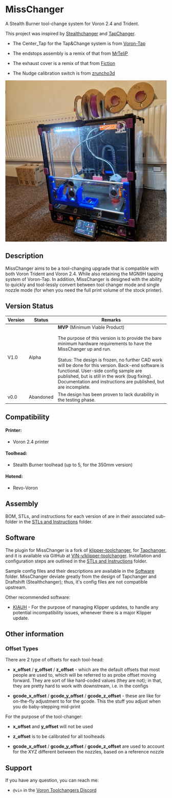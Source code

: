 # MissChanger

A Stealth Burner tool-change system for Voron 2.4 and Trident.

This project was inspired by [Stealthchanger](https://github.com/Stealthchanger/Toolchanger) and [TapChanger](https://github.com/viesturz/tapchanger/).

- The Center_Tap for the Tap&Change system is from [Voron-Tap](https://github.com/VoronDesign/Voron-Tap/)

- The endstops assembly is a remix of that from [MrTeliP](https://www.printables.com/model/325765-voron-24r2-pg7-cable-gland-and-endstop)

- The exhaust cover is a remix of that from [Fiction](https://github.com/VoronDesign/VoronUsers/tree/main/printer_mods/Fiction/Exhaust_cover)

- The Nudge calibration switch is from [zruncho3d](https://github.com/zruncho3d/nudge)

![20240223_185152.jpg](./images/20240609_222649.jpg)

## Description

MissChanger aims to be a tool-changing upgrade that is compatible with both Voron Trident and Voron 2.4. While also retaining the MGN9H tapping system of Voron-Tap. In addition, MissChanger is designed with the ability to quickly and tool-lessly convert between tool changer mode and single nozzle mode (for when you need the full print volume of the stock printer).

## Version Status

| Version | Status    | Remarks                                                                                                                                                                                                                                                                                                                                                                                                                                   |
| ------- | --------- | ----------------------------------------------------------------------------------------------------------------------------------------------------------------------------------------------------------------------------------------------------------------------------------------------------------------------------------------------------------------------------------------------------------------------------------------- |
| V1.0    | Alpha     | **MVP** (Minimum Viable Product)<br/><br/>The purpose of this version is to provide the bare minimum hardware requirements to have the MissChanger up and run.<br/><br/>Status: The design is frozen, no further CAD work will be done for this version. Back-end software is functional. User-side config sample are published, but is still in the work (bug fixing). Documentation and instructions are published, but are incomplete. |
| v0.0    | Abandoned | The design has been proven to lack durability in the testing phase.                                                                                                                                                                                                                                                                                                                                                                       |

## Compatibility

#### Printer:

- Voron 2.4 printer

#### Toolhead:

* Stealth Burner toolhead (up to 5, for the 350mm version)

#### Hotend:

* Revo-Voron

## Assembly

BOM, STLs, and instructions for each version of are in their associated sub-folder in the [STLs and Instructions](./STLs%20and%20Instructions) folder.

## Software

The plugin for MissChanger is a fork of [klipper-toolchanger](https://github.com/viesturz/klipper-toolchanger), for [Tapchanger](https://github.com/viesturz/tapchanger), and it is available via GitHub at [VIN-y/klipper-toolchanger](https://github.com/VIN-y/klipper-toolchanger). Installation and configuration steps are outlined in the [STLs and Instructions](./STLs%20and%20Instructions) folder.

Sample config files and their descriptions are available in the [Software](./Software) folder. MissChanger deviate greatly from the design of Tapchanger and Draftshift (Stealthchanger); thus, it's config files are not compatible upstream.

Other recommended software:

* [KIAUH](https://github.com/dw-0/kiauh) - For the purpose of managing Klipper updates, to handle any potential incompatibility issues, whenever there is a major Klipper update.

## Other information

### Offset Types

There are 2 type of offsets for each tool-head:

- **x_offset** / **y_offset** / **z_offset** - which are the default offsets that most people are used to, which will be referred to as probe offset moving forward. They are sort of like hard-coded values (they are not); in that, they are pretty hard to work with downstream, i.e. in the configs

- **gcode_x_offset** / **gcode_y_offset** / **gcode_z_offset** - these are like for on-the-fly adjustment to for the gcode. This the stuff you adjust when you do baby-stepping mid-print

For the purpose of the tool-changer:

- **x_offset** and **y_offset** will not be used

- **z_offset** is to be calibrated for all toolheads

- **gcode_x_offset** / **gcode_y_offset** / **gcode_z_offset** are used to account for the XYZ different between the nozzles, based on a reference nozzle

## Support

If you have any question, you can reach me:

* `@vin` in the [Voron Toolchangers Discord](https://discord.gg/bAe3annp)
